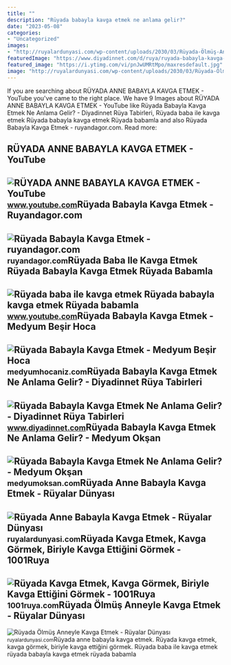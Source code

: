 ```yaml
---
title: ""
description: "Rüyada babayla kavga etmek ne anlama gelir?"
date: "2023-05-08"
categories:
- "Uncategorized"
images:
- "http://ruyalardunyasi.com/wp-content/uploads/2030/03/Rüyada-Ölmüş-Anneyle-Kavga-Etmek.jpg"
featuredImage: "https://www.diyadinnet.com/d/ruya/ruyada-babayla-kavga-etmek-ne-anlama-gelir-6074.jpg"
featured_image: "https://i.ytimg.com/vi/pnJwUMRtMpo/maxresdefault.jpg"
image: "http://ruyalardunyasi.com/wp-content/uploads/2030/03/Rüyada-Ölmüş-Anneyle-Kavga-Etmek.jpg"
---
```


If you are searching about RÜYADA ANNE BABAYLA KAVGA ETMEK - YouTube you've came to the right place. We have 9 Images about RÜYADA ANNE BABAYLA KAVGA ETMEK - YouTube like Rüyada Babayla Kavga Etmek Ne Anlama Gelir? - Diyadinnet Rüya Tabirleri, Rüyada baba ile kavga etmek Rüyada babayla kavga etmek Rüyada babamla and also Rüyada Babayla Kavga Etmek - ruyandagor.com. Read more:

RÜYADA ANNE BABAYLA KAVGA ETMEK - YouTube
-----------------------------------------

 ![RÜYADA ANNE BABAYLA KAVGA ETMEK - YouTube](https://i.ytimg.com/vi/pnJwUMRtMpo/maxresdefault.jpg) <small>www.youtube.com</small>Rüyada Babayla Kavga Etmek - Ruyandagor.com
-------------------------------------------

 ![Rüyada Babayla Kavga Etmek - ruyandagor.com](https://images.ruyandagor.com/2017/04/babayla-kavga-etmek-0214.jpg) <small>ruyandagor.com</small>Rüyada Baba Ile Kavga Etmek Rüyada Babayla Kavga Etmek Rüyada Babamla
---------------------------------------------------------------------

 ![Rüyada baba ile kavga etmek Rüyada babayla kavga etmek Rüyada babamla](https://i.ytimg.com/vi/f4qAkAigfKo/maxresdefault.jpg) <small>www.youtube.com</small>Rüyada Babayla Kavga Etmek - Medyum Beşir Hoca
----------------------------------------------

 ![Rüyada Babayla Kavga Etmek - Medyum Beşir Hoca](https://medyumhocaniz.com/wp-content/uploads/2020/12/ruyada-babayla-kavga-etmek--1024x653.jpg) <small>medyumhocaniz.com</small>Rüyada Babayla Kavga Etmek Ne Anlama Gelir? - Diyadinnet Rüya Tabirleri
-----------------------------------------------------------------------

 ![Rüyada Babayla Kavga Etmek Ne Anlama Gelir? - Diyadinnet Rüya Tabirleri](https://www.diyadinnet.com/d/ruya/ruyada-babayla-kavga-etmek-ne-anlama-gelir-6074.jpg) <small>www.diyadinnet.com</small>Rüyada Babayla Kavga Etmek Ne Anlama Gelir? - Medyum Okşan
----------------------------------------------------------

 ![Rüyada Babayla Kavga Etmek Ne Anlama Gelir? - Medyum Okşan](https://medyumoksan.com/wp-content/uploads/2021/06/ruyada-babayla-kavga-etmek-01.jpg) <small>medyumoksan.com</small>Rüyada Anne Babayla Kavga Etmek - Rüyalar Dünyası
-------------------------------------------------

 ![Rüyada Anne Babayla Kavga Etmek - Rüyalar Dünyası](http://ruyalardunyasi.com/wp-content/uploads/2030/02/6.png) <small>ruyalardunyasi.com</small>Rüyada Kavga Etmek, Kavga Görmek, Biriyle Kavga Ettiğini Görmek - 1001Ruya
--------------------------------------------------------------------------

 ![Rüyada Kavga Etmek, Kavga Görmek, Biriyle Kavga Ettiğini Görmek - 1001Ruya](https://1001ruya.com/wp-content/uploads/Ruyada-Kavga-Etmek-Kavga-Gormek-Biriyle-Kavga-Ettigini-Gormek-sevgiliyle-babayla-anneyle-kardesle-ne-demek-diyanet-768x432.jpg) <small>1001ruya.com</small>Rüyada Ölmüş Anneyle Kavga Etmek - Rüyalar Dünyası
--------------------------------------------------

 ![Rüyada Ölmüş Anneyle Kavga Etmek - Rüyalar Dünyası](http://ruyalardunyasi.com/wp-content/uploads/2030/03/Rüyada-Ölmüş-Anneyle-Kavga-Etmek.jpg) <small>ruyalardunyasi.com</small>Rüyada anne babayla kavga etmek. Rüyada kavga etmek, kavga görmek, biriyle kavga ettiğini görmek. Rüyada baba ile kavga etmek rüyada babayla kavga etmek rüyada babamla
